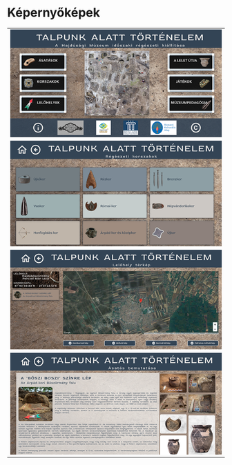 # Képernyőképek

<table style="border: 0;">
<tr>
<td><img src="Images/printscreen/printscreen_01.png" alt="alt szöveg" width="600"></td>
</tr>
<tr>
<td><img src="Images/printscreen/printscreen_02.png" alt="alt szöveg" width="600"></td>
</tr>
<tr>
<td><img src="Images/printscreen/printscreen_03.png" alt="alt szöveg" width="600"></td>
</tr>
<tr>
<td><img src="Images/printscreen/printscreen_04.png" alt="alt szöveg" width="600"></td>
</tr>
</table>